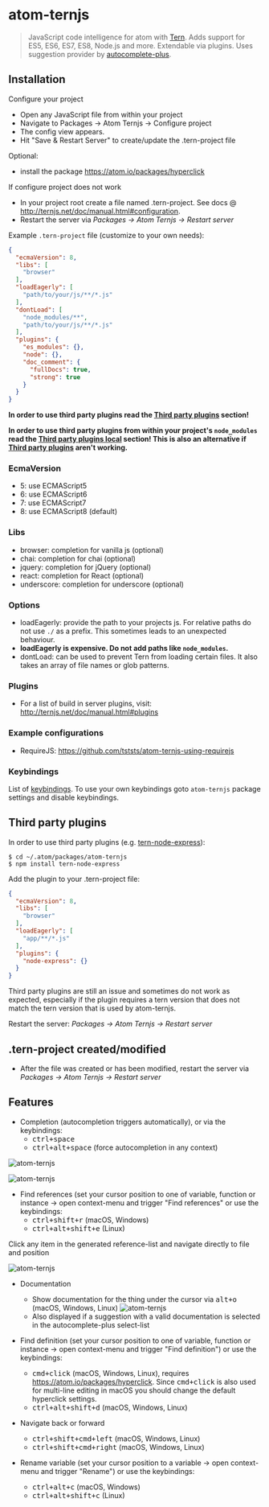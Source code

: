 # atom-ternjs

> JavaScript code intelligence for atom with [Tern](https://github.com/ternjs/tern).
Adds support for ES5, ES6, ES7, ES8, Node.js and more. Extendable via plugins.
Uses suggestion provider by [autocomplete-plus](https://github.com/atom/autocomplete-plus).

## Installation

Configure your project
* Open any JavaScript file from within your project
* Navigate to Packages -> Atom Ternjs -> Configure project
* The config view appears.
* Hit "Save & Restart Server" to create/update the .tern-project file

Optional:
* install the package https://atom.io/packages/hyperclick

If configure project does not work
* In your project root create a file named .tern-project. See docs @ http://ternjs.net/doc/manual.html#configuration.
* Restart the server via *Packages -> Atom Ternjs -> Restart server*

Example `.tern-project` file (customize to your own needs):

```json
{
  "ecmaVersion": 8,
  "libs": [
    "browser"
  ],
  "loadEagerly": [
    "path/to/your/js/**/*.js"
  ],
  "dontLoad": [
    "node_modules/**",
    "path/to/your/js/**/*.js"
  ],
  "plugins": {
    "es_modules": {},
    "node": {},
    "doc_comment": {
      "fullDocs": true,
      "strong": true
    }
  }
}
```

**In order to use third party plugins read the [Third party plugins](#third-party-plugins) section!**

**In order to use third party plugins from within your project's ```node_modules``` read the [Third party plugins local](#third-party-plugins-local) section! This is also an alternative if [Third party plugins](#third-party-plugins) aren't working.**

### EcmaVersion
* 5: use ECMAScript5
* 6: use ECMAScript6
* 7: use ECMAScript7
* 8: use ECMAScript8 (default)

### Libs
* browser: completion for vanilla js (optional)
* chai: completion for chai (optional)
* jquery: completion for jQuery (optional)
* react: completion for React (optional)
* underscore: completion for underscore (optional)

### Options
* loadEagerly: provide the path to your projects js. For relative paths do not use `./` as a prefix. This sometimes leads to an unexpected behaviour.
* **loadEagerly is expensive. Do not add paths like `node_modules`.**
* dontLoad: can be used to prevent Tern from loading certain files. It also takes an array of file names or glob patterns.

### Plugins
* For a list of build in server plugins, visit: http://ternjs.net/doc/manual.html#plugins

### Example configurations
* RequireJS: https://github.com/tststs/atom-ternjs-using-requirejs

### Keybindings
List of [keybindings](#features).
To use your own keybindings goto `atom-ternjs` package settings and disable keybindings.

## Third party plugins
In order to use third party plugins (e.g. [tern-node-express](https://github.com/angelozerr/tern-node-express)):
```
$ cd ~/.atom/packages/atom-ternjs
$ npm install tern-node-express
```
Add the plugin to your .tern-project file:
```json
{
  "ecmaVersion": 8,
  "libs": [
    "browser"
  ],
  "loadEagerly": [
    "app/**/*.js"
  ],
  "plugins": {
    "node-express": {}
  }
}
```

Third party plugins are still an issue and sometimes do not work as expected, especially if the plugin requires a tern version that does not match the tern version that is used by atom-ternjs.

Restart the server: *Packages -> Atom Ternjs -> Restart server*

## .tern-project created/modified
* After the file was created or has been modified, restart the server via *Packages -> Atom Ternjs -> Restart server*

## Features
* Completion (autocompletion triggers automatically), or via the keybindings:
  * <kbd>ctrl+space</kbd>
  * <kbd>ctrl+alt+space</kbd> (force autocompletion in any context)

![atom-ternjs](http://www.tobias-schubert.com/github/completion-1.png)

![atom-ternjs](http://www.tobias-schubert.com/github/completion-2.png)
* Find references (set your cursor position to one of variable, function or instance -> open context-menu and trigger "Find references" or use the keybindings:
  * <kbd>ctrl+shift+r</kbd> (macOS, Windows)
  * <kbd>ctrl+alt+shift+e</kbd> (Linux)

Click any item in the generated reference-list and navigate directly to file and position

![atom-ternjs](http://www.tobias-schubert.com/github/reference-1.png)

* Documentation
  * Show documentation for the thing under the cursor via <kbd>alt+o</kbd> (macOS, Windows, Linux)
  ![atom-ternjs](http://www.tobias-schubert.com/github/docs.png)
  * Also displayed if a suggestion with a valid documentation is selected in the autocomplete-plus select-list

* Find definition (set your cursor position to one of variable, function or instance -> open context-menu and trigger "Find definition") or use the keybindings:
  * <kbd>cmd+click</kbd> (macOS, Windows, Linux), requires https://atom.io/packages/hyperclick. Since <kbd>cmd+click</kbd> is also used for multi-line editing in macOS you should change the default hyperclick settings.
  * <kbd>ctrl+alt+shift+d</kbd> (macOS, Windows, Linux)

* Navigate back or forward
  * <kbd>ctrl+shift+cmd+left</kbd> (macOS, Windows, Linux)
  * <kbd>ctrl+shift+cmd+right</kbd> (macOS, Windows, Linux)

* Rename variable (set your cursor position to a variable -> open context-menu and trigger "Rename") or use the keybindings:
  * <kbd>ctrl+alt+c</kbd> (macOS, Windows)
  * <kbd>ctrl+alt+shift+c</kbd> (Linux)
